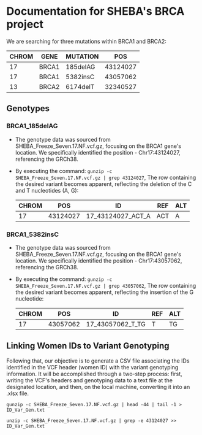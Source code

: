 # Documentation for SHEBA's BRCA project

We are searching for three mutations within BRCA1 and BRCA2:

| CHROM | GENE  | MUTATION | POS      |
|-------|-------|----------|----------|
| 17    | BRCA1 | 185delAG | 43124027 |
| 17    | BRCA1 | 5382insC | 43057062 |
| 13    | BRCA2 | 6174delT | 32340527 |


## Genotypes

### BRCA1_185delAG
* The genotype data was sourced from SHEBA_Freeze_Seven.17.NF.vcf.gz, focusing on the BRCA1 gene's location. We specifically identified the position - Chr17:43124027, referencing the GRCh38.
* By executing the command: `gunzip -c SHEBA_Freeze_Seven.17.NF.vcf.gz | grep 43124027`, The row containing the desired variant becomes apparent, reflecting the deletion of the C and T nucleotides (A, G):

  | CHROM | POS      | ID                    | REF | ALT |
  |-------|----------|-----------------------|-----|-----|
  | 17    | 43124027 | 17_43124027_ACT_A    | ACT | A   |

### BRCA1_5382insC
* The genotype data was sourced from SHEBA_Freeze_Seven.17.NF.vcf.gz, focusing on the BRCA1 gene's location. We specifically identified the position - Chr17:43057062, referencing the GRCh38.
* By executing the command: `gunzip -c SHEBA_Freeze_Seven.17.NF.vcf.gz | grep 43057062`, The row containing the desired variant becomes apparent, reflecting the insertion of the G  nucleotide:
  
   CHROM | POS      | ID                    | REF | ALT |
  |-------|----------|-------------------|-----|-----|
  | 17    | 43057062 | 17_43057062_T_TG    | T | TG   |

## Linking Women IDs to Variant Genotyping
Following that, our objective is to generate a CSV file associating the IDs identified in the VCF header (women ID) with the variant genotyping information.
It will be accomplished through a two-step process: first, writing the VCF's headers and genotyping data to a text file at the designated location, and then, on the local machine, converting it into an .xlsx file.
  ```
  gunzip -c SHEBA_Freeze_Seven.17.NF.vcf.gz | head -44 | tail -1 > ID_Var_Gen.txt
  ```
  ```
  unzip -c SHEBA_Freeze_Seven.17.NF.vcf.gz | grep -e 43124027 >> ID_Var_Gen.txt
  ```


